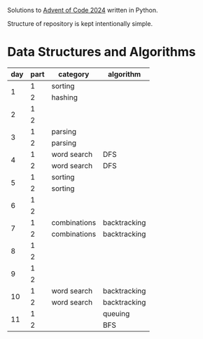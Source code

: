 Solutions to [Advent of Code 2024](https://adventofcode.com/2024/) written in Python.

Structure of repository is kept intentionally simple.

# Data Structures and Algorithms
<table>
    <thead>
        <tr>
            <th>day</th>
            <th>part</th>
            <th>category</th>
            <th>algorithm</th>
        </tr>
    </thead>
    <tbody>
        <tr>
            <td rowspan=2> 1 </td>
            <td> 1</td>
            <td> sorting </td>
        </tr>
        <tr>
            <td> 2 </td>
            <td> hashing </td>
        </tr>
        <tr>
            <td rowspan=2> 2 </td>
            <td> 1</td>
        </tr>
        <tr>
            <td> 2 </td>
        </tr>
        <tr>
            <td rowspan=2> 3 </td>
            <td> 1 </td>
            <td> parsing  </td>
        </tr>
        <tr>
            <td> 2 </td>
            <td> parsing </td>
        </tr>
        <tr>
            <td rowspan=2> 4 </td>
            <td> 1 </td>
            <td> word search  </td>
            <td> DFS  </td>
        </tr>
        <tr>
            <td> 2 </td>
            <td> word search  </td>
            <td> DFS  </td>
        </tr>
        <tr>
            <td rowspan=2> 5 </td>
            <td> 1 </td>
            <td> sorting  </td>
        </tr>
        <tr>
            <td> 2 </td>
            <td> sorting  </td>
        </tr>
        <tr>
            <td rowspan=2> 6 </td>
            <td> 1 </td>
        </tr>
        <tr>
            <td> 2 </td>
        </tr>
        <tr>
            <td rowspan=2> 7 </td>
            <td> 1 </td>
            <td> combinations </td>
            <td> backtracking </td>
        </tr>
        <tr>
            <td> 2 </td>
            <td> combinations </td>
            <td> backtracking </td>
        </tr>
        <tr>
            <td rowspan=2> 8 </td>
            <td> 1 </td>
        </tr>
        <tr>
            <td> 2 </td>
        </tr>
        <tr>
            <td rowspan=2> 9 </td>
            <td> 1 </td>
        </tr>
        <tr>
            <td> 2 </td>
        </tr>
        <tr>
            <td rowspan=2> 10 </td>
            <td> 1 </td>
            <td> word search </td>
            <td> backtracking </td>
        </tr>
        <tr>
            <td> 2 </td>
            <td> word search </td>
            <td> backtracking </td>
        </tr>
        <tr>
            <td rowspan=2> 11 </td>
            <td> 1 </td>
            <td> </td>
            <td> queuing </td>
        </tr>
        <tr>
            <td> 2 </td>
            <td> </td>
            <td> BFS </td>
        </tr>
    </tbody>
</table>
